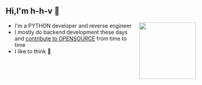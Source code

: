 ## Hi,I'm h-h-v 👋

<img align="right" width="150" src="https://imgs.search.brave.com/e2v6tDmAqqoGx0aSo5mxhoAgt25SdhLel46xkGg6coo/rs:fit:860:0:0:0/g:ce/aHR0cDovL3d3dy5x/dWlja21lbWUuY29t/L2ltZy81NC81NGEz/NTA1OTE3OWVmNzg4/Nzc1ODQ1NzJjZmZk/OGNlNTg0ZWYxZjli/MWQwNDhhNjBmZTIz/MTVmMGZjMjM2ZjQw/LmpwZw" />
<ul>
<li>I'm a PYTHON developer and reverse engineer</li>
<li>I mostly do backend development these days and <a href="https://github.com/topics/open-source">contribute to OPENSOURCE</a> from time to time</li>
<li>I like to think 🧠</li>
</ul>

